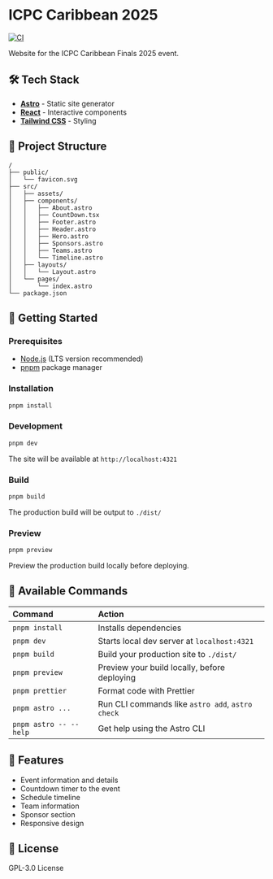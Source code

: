 # ICPC Caribbean 2025

[![CI](https://github.com/ragnarok/icpc-caribbean-2025/actions/workflows/ci.yml/badge.svg)](https://github.com/ragnarok/icpc-caribbean-2025/actions/workflows/ci.yml)

Website for the ICPC Caribbean Finals 2025 event.

## 🛠️ Tech Stack

- **[Astro](https://astro.build)** - Static site generator
- **[React](https://react.dev)** - Interactive components
- **[Tailwind CSS](https://tailwindcss.com)** - Styling

## 📁 Project Structure

```text
/
├── public/
│   └── favicon.svg
├── src/
│   ├── assets/
│   ├── components/
│   │   ├── About.astro
│   │   ├── CountDown.tsx
│   │   ├── Footer.astro
│   │   ├── Header.astro
│   │   ├── Hero.astro
│   │   ├── Sponsors.astro
│   │   ├── Teams.astro
│   │   └── Timeline.astro
│   ├── layouts/
│   │   └── Layout.astro
│   └── pages/
│       └── index.astro
└── package.json
```

## 🚀 Getting Started

### Prerequisites

- [Node.js](https://nodejs.org/) (LTS version recommended)
- [pnpm](https://pnpm.io/) package manager

### Installation

```sh
pnpm install
```

### Development

```sh
pnpm dev
```

The site will be available at `http://localhost:4321`

### Build

```sh
pnpm build
```

The production build will be output to `./dist/`

### Preview

```sh
pnpm preview
```

Preview the production build locally before deploying.

## 📝 Available Commands

| Command                | Action                                           |
| :--------------------- | :----------------------------------------------- |
| `pnpm install`         | Installs dependencies                            |
| `pnpm dev`             | Starts local dev server at `localhost:4321`      |
| `pnpm build`           | Build your production site to `./dist/`          |
| `pnpm preview`         | Preview your build locally, before deploying     |
| `pnpm prettier`        | Format code with Prettier                        |
| `pnpm astro ...`       | Run CLI commands like `astro add`, `astro check` |
| `pnpm astro -- --help` | Get help using the Astro CLI                     |

## 🎯 Features

- Event information and details
- Countdown timer to the event
- Schedule timeline
- Team information
- Sponsor section
- Responsive design

## 📄 License

GPL-3.0 License
